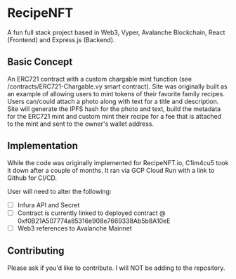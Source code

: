 # RecipeNFT
A fun full stack project based in Web3, Vyper, Avalanche Blockchain, React (Frontend) and Express.js (Backend).

## Basic Concept
An ERC721 contract with a custom chargable mint function (see /contracts/ERC721-Chargable.vy smart contract). Site was originally built as an example of allowing users to mint tokens of their favorite family recipes. Users can/could attach a photo along with text for a title and description. Site will generate the IPFS hash for the photo and text, build the metadata for the ERC721 mint and custom mint their recipe for a fee that is attached to the mint and sent to the owner's wallet address.

## Implementation
While the code was originally implemented for RecipeNFT.io, C1im4cu5 took it down after a couple of months. It ran via GCP Cloud Run with a link to Github for CI/CD.

User will need to alter the following:

- [ ] Infura API and Secret
- [ ] Contract is currently linked to deployed contract @ 0xf0B21A507774a85316e908e7669338Ab5b8A10eE
- [ ] Web3 references to Avalanche Mainnet

## Contributing
Please ask if you'd like to contribute. I will NOT be adding to the repository.
